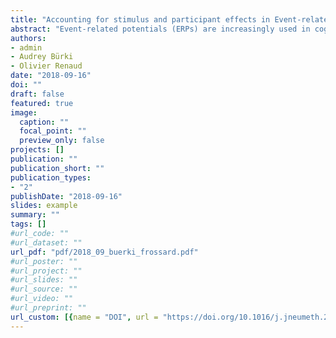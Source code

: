 ```yaml
---
title: "Accounting for stimulus and participant effects in Event-related potential analyses to increase the replicability of studies"
abstract: "Event-related potentials (ERPs) are increasingly used in cognitive science. With their high temporal resolution, they offer a unique window into cognitive processes and their time course. In this paper, we focus on ERP experiments whose designs involve selecting participants and stimuli amongst many. Recently, Westfall et al. (2017) highlighted the drastic consequences of not considering stimuli as a random variable in fMRI studies with such designs. Most ERP studies in cognitive psychology suffer from the same drawback. We advocate the use of the Quasi-F or Mixed-effects models instead of the classical ANOVA/by-participant F1 statistic to analyze ERP datasets in which the dependent variable is reduced to one measure per trial (e.g., mean amplitude). We combine Quasi-F statistic and cluster mass tests to analyze datasets with multiple measures per trial. Doing so allows us to treat stimulus as a random variable while correcting for multiple comparisons. Simulations show that the use of Quasi-F statistics with cluster mass tests allows maintaining the family wise error rates close to the nominal alpha level of 0.05. Simulations reveal that the classical ANOVA/F1 approach has an alarming FWER, demonstrating the superiority of models that treat both participant and stimulus as random variables, like the Quasi-F approach. Our simulations question the validity of studies in which stimulus is not treated as a random variable. Failure to change the current standards feeds the replicability crisis."
authors:
- admin
- Audrey Bürki
- Olivier Renaud
date: "2018-09-16"
doi: ""
draft: false
featured: true
image:
  caption: ""
  focal_point: ""
  preview_only: false
projects: []
publication: ""
publication_short: ""
publication_types:
- "2"
publishDate: "2018-09-16"
slides: example
summary: ""
tags: []
#url_code: ""
#url_dataset: ""
url_pdf: "pdf/2018_09_buerki_frossard.pdf"
#url_poster: ""
#url_project: ""
#url_slides: ""
#url_source: ""
#url_video: ""
#url_preprint: ""
url_custom: [{name = "DOI", url = "https://doi.org/10.1016/j.jneumeth.2018.09.016"}]
---
```


<!---
Legend:
0 = Uncategorized
1 = Conference proceedings
2 = Journal
3 = Work in progress
4 = Technical report
5 = Book
6 = Book chapter

{{% alert note %}}
Click the *Cite* button above to demo the feature to enable visitors to import publication metadata into their reference management software.
{{% /alert %}}
 
{{% alert note %}}
Click the *Slides* button above to demo Academic's Markdown slides feature.
{{% /alert %}}
 
Supplementary notes can be added here, including [code and math](https://sourcethemes.com/academic/docs/writing-markdown-latex/).
-->



